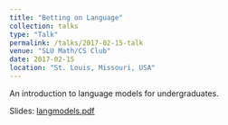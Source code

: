 ```yaml
---
title: "Betting on Language"
collection: talks
type: "Talk"
permalink: /talks/2017-02-15-talk
venue: "SLU Math/CS Club"
date: 2017-02-15
location: "St. Louis, Missouri, USA"
---
```


An introduction to language models for undergraduates.

Slides: [langmodels.pdf](/files/langmodels.pdf)
